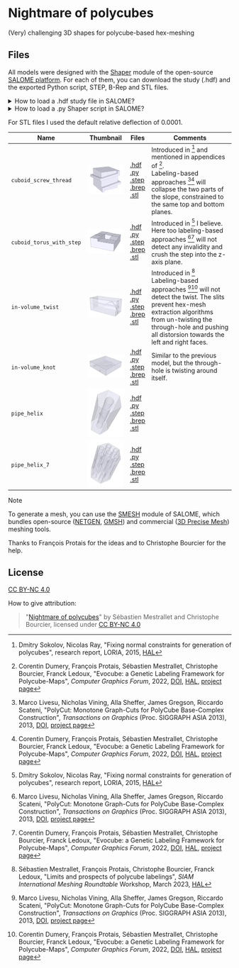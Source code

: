 # Nightmare of polycubes

(Very) challenging 3D shapes for polycube-based hex-meshing

## Files

All models were designed with the [Shaper](https://www.salome-platform.org/?page_id=327) module of the open-source [SALOME platform](https://www.salome-platform.org/). For each of them, you can download the study (.hdf) and the exported Python script, STEP, B-Rep and STL files.

<details> <summary>How to load a .hdf study file in SALOME?</summary>

In the menu bar, click on "File" > "Open", select the .hdf file, then open the Shaper module.

</details>

<details> <summary>How to load a .py Shaper script in SALOME?</summary>

First, open the Shaper module, then in the menu bar click on "File" > "Load Script" and select the .py file.

</details>

For STL files I used the default relative deflection of 0.0001.

Name | Thumbnail | Files | Comments
-----|-----------|-------|---------
`cuboid_screw_thread` | <img src="cuboid_screw_thread/thumbnail.png" width="200"/> | [.hdf](cuboid_screw_thread/SALOME_Study.hdf) <br/> [.py](cuboid_screw_thread/SALOME_Shaper.py) <br/> [.step](cuboid_screw_thread/CAD.step) <br/> [.brep](cuboid_screw_thread/CAD.brep) <br/> [.stl](cuboid_screw_thread/CAD.stl) | Introduced in [^2] and mentioned in appendices of [^3]. <br/> Labeling-based approaches [^1][^3] will collapse the two parts of the slope, constrained to the same top and bottom planes.
`cuboid_torus_with_step` | <img src="cuboid_torus_with_step/thumbnail.png" width="200"/> | [.hdf](cuboid_torus_with_step/SALOME_Study.hdf) <br/> [.py](cuboid_torus_with_step/SALOME_Shaper.py) <br/> [.step](cuboid_torus_with_step/CAD.step) <br/> [.brep](cuboid_torus_with_step/CAD.brep) <br/> [.stl](cuboid_torus_with_step/CAD.stl) | Introduced in [^2] I believe. <br/> Here too labeling-based approaches [^1][^3] will not detect any invalidity and crush the step into the z-axis plane.
`in-volume_twist` | <img src="in-volume_twist/thumbnail.png" width="200"/> | [.hdf](in-volume_twist/SALOME_Study.hdf) <br/> [.py](in-volume_twist/SALOME_Shaper.py) <br/> [.step](in-volume_twist/CAD.step) <br/> [.brep](in-volume_twist/CAD.brep) <br/> [.stl](in-volume_twist/CAD.stl) | Introduced in [^4] <br/> Labeling-based approaches [^1][^3] will not detect the twist. The slits prevent hex-mesh extraction algorithms from un-twisting the through-hole and pushing all distorsion towards the left and right faces.
`in-volume_knot` | <img src="in-volume_knot/thumbnail.png" width="200"/> | [.hdf](in-volume_knot/SALOME_Study.hdf) <br/> [.py](in-volume_knot/SALOME_Shaper.py) <br/> [.step](in-volume_knot/CAD.step) <br/> [.brep](in-volume_knot/CAD.brep) <br/> [.stl](in-volume_knot/CAD.stl) | Similar to the previous model, but the through-hole is twisting around itself.
`pipe_helix` | <img src="pipe_helix/thumbnail.png" width="200"/> | [.hdf](pipe_helix/SALOME_Study.hdf) <br/> [.py](pipe_helix/SALOME_Shaper.py) <br/> [.step](pipe_helix/CAD.step) <br/> [.brep](pipe_helix/CAD.brep) <br/> [.stl](pipe_helix/CAD.stl) | 
`pipe_helix_7` | <img src="pipe_helix_7/thumbnail.png" width="200"/> | [.hdf](pipe_helix_7/SALOME_Study.hdf) <br/> [.py](pipe_helix_7/SALOME_Shaper.py) <br/> [.step](pipe_helix_7/CAD.step) <br/> [.brep](pipe_helix_7/CAD.brep) <br/> [.stl](pipe_helix_7/CAD.stl) | 

> [!NOTE]
> To generate a mesh, you can use the [SMESH](https://www.salome-platform.org/?page_id=374) module of SALOME, which bundles open-source ([NETGEN](https://sourceforge.net/projects/netgen-mesher/), [GMSH](http://gmsh.info/)) and commercial ([3D Precise Mesh](https://www.spatial.com/products/3d-precise-mesh)) meshing tools.

Thanks to François Protais for the ideas and to Christophe Bourcier for the help.

## License

[CC BY-NC 4.0](https://creativecommons.org/licenses/by-nc/4.0/)

How to give attribution:
> "[Nightmare of polycubes](https://github.com/LIHPC-Computational-Geometry/nightmare_of_polycubes)" by Sébastien Mestrallet and Christophe Bourcier, licensed under [CC BY-NC 4.0](https://creativecommons.org/licenses/by-nc/4.0/)

[^1]: Marco Livesu, Nicholas Vining, Alla Sheffer, James Gregson, Riccardo Scateni, "PolyCut: Monotone Graph-Cuts for PolyCube Base-Complex Construction", _Transactions on Graphics_ (Proc. SIGGRAPH ASIA 2013), 2013, [DOI](https://dl.acm.org/doi/10.1145/2508363.2508388), [project page](http://www.cs.ubc.ca/labs/imager/tr/2013/polycut/)

[^2]: Dmitry Sokolov, Nicolas Ray, "Fixing normal constraints for generation of polycubes", research report, LORIA, 2015, [HAL](https://inria.hal.science/hal-01211408)

[^3]: Corentin Dumery, François Protais, Sébastien Mestrallet, Christophe Bourcier, Franck Ledoux, "Evocube: a Genetic Labeling Framework for Polycube-Maps", _Computer Graphics Forum_, 2022, [DOI](http://doi.org/10.1111/cgf.14649), [HAL](https://hal-cea.archives-ouvertes.fr/hal-03657779v2), [project page](https://corentindumery.github.io/projects/evocube.html)

[^4]: Sébastien Mestrallet, François Protais, Christophe Bourcier, Franck Ledoux, "Limits and prospects of polycube labelings", _SIAM International Meshing Roundtable_ Workshop, March 2023, [HAL](https://cea.hal.science/cea-04169841)